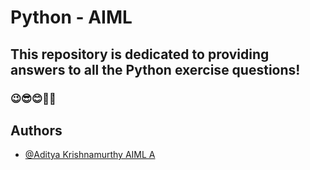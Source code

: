 # Python - AIML

## This repository is dedicated to providing answers to all the Python exercise questions!

### 😉😎😊🧑‍💻

## Authors

- [@Aditya Krishnamurthy AIML A](https://github.com/CrescendoFluffy)
